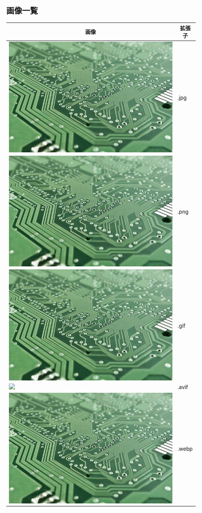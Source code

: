 ## 画像一覧

|**画像**|**拡張子**|
|---|---|
|![](./image/test.jpg)|.jpg|
|![](./image/test.png)|.png|
|![](./image/test.gif)|.gif|
|![](./image/test.avif)|.avif|
|![](./image/test.webp)|.webp|